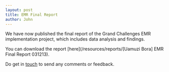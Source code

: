 ```yaml
---
layout: post
title: EMR Final Report
author: John
---
```


We have now published the final report of the Grand Challenges EMR implementation project, which includes data analysis and findings.

You can download the report [here](/resources/reports/[Uamuzi Bora] EMR Final Report 031213).

Do get in [touch](/contact) to send any comments or feedback.








